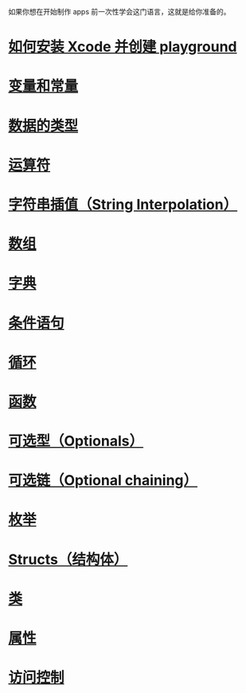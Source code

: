 

如果你想在开始制作 apps 前一次性学会这门语言，这就是给你准备的。

# [如何安装 Xcode 并创建 playground](./%E5%A6%82%E4%BD%95%E5%AE%89%E8%A3%85%20Xcode%20%E5%B9%B6%E5%88%9B%E5%BB%BA%20playground.md)

# [变量和常量](./%E5%8F%98%E9%87%8F%E5%92%8C%E5%B8%B8%E9%87%8F.md)

# [数据的类型](./%E6%95%B0%E6%8D%AE%E7%9A%84%E7%B1%BB%E5%9E%8B.md)

# [运算符](./%E8%BF%90%E7%AE%97%E7%AC%A6.md)

# [字符串插值（String Interpolation）](./%E5%AD%97%E7%AC%A6%E4%B8%B2%E6%8F%92%E5%80%BC%EF%BC%88String%20Interpolation%EF%BC%89.md)
# [数组](./%E6%95%B0%E7%BB%84.md)

# [字典](./%E5%AD%97%E5%85%B8.md)

# [条件语句](./%E6%9D%A1%E4%BB%B6%E8%AF%AD%E5%8F%A5.md)

# [循环](./%E5%BE%AA%E7%8E%AF.md)

# [函数](./%E5%87%BD%E6%95%B0.md)

# [可选型（Optionals）](./%E5%8F%AF%E9%80%89%E5%9E%8B%EF%BC%88Optionals%EF%BC%89.md)

# [可选链（Optional chaining）](./%E5%8F%AF%E9%80%89%E9%93%BE%EF%BC%88Optional%20chaining%EF%BC%89.md)

# [枚举](./%E6%9E%9A%E4%B8%BE.md)

# [Structs（结构体）](./Structs%EF%BC%88%E7%BB%93%E6%9E%84%E4%BD%93%EF%BC%89.md)

# [类](./%E7%B1%BB.md)

# [属性](./%E5%B1%9E%E6%80%A7.md)

# [访问控制](./%E8%AE%BF%E9%97%AE%E6%8E%A7%E5%88%B6.md)